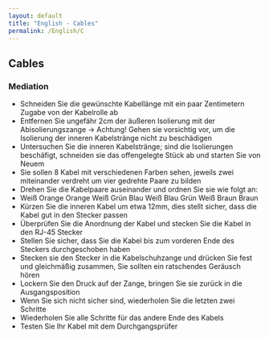 ```yaml
---
layout: default
title: "English - Cables"
permalink: /English/C
---
```


## Cables

### Mediation

- Schneiden Sie die gewünschte Kabellänge mit ein paar Zentimetern Zugabe von der Kabelrolle ab
- Entfernen Sie ungefähr 2cm der äußeren Isolierung mit der Abisolierungszange -> Achtung! Gehen sie vorsichtig vor, um die Isolierung der inneren Kabelstränge nicht zu beschädigen
- Untersuchen Sie die inneren Kabelstränge; sind die Isolierungen beschäfigt, schneiden sie das offengelegte Stück ab und starten Sie von Neuem
- Sie sollen 8 Kabel mit verschiedenen Farben sehen, jeweils zwei miteinander verdreht um vier gedrehte Paare zu bilden
- Drehen Sie die Kabelpaare auseinander und ordnen Sie sie wie folgt an:
- Weiß Orange Orange Weiß Grün Blau Weiß Blau Grün Weiß Braun Braun
- Kürzen Sie die inneren Kabel um etwa 12mm, dies stellt sicher, dass die Kabel gut in den Stecker passen
- Überprüfen Sie die Anordnung der Kabel und stecken Sie die Kabel in den RJ-45 Stecker
- Stellen Sie sicher, dass Sie die Kabel bis zum vorderen Ende des Steckers durchgeschoben haben
- Stecken sie den Stecker in die Kabelschuhzange und drücken Sie fest und gleichmäßig zusammen, Sie sollten ein ratschendes Geräusch hören
- Lockern Sie den Druck auf der Zange, bringen Sie sie zurück in die Ausgangsposition
- Wenn Sie sich nicht sicher sind, wiederholen Sie die letzten zwei Schritte
- Wiederholen Sie alle Schritte für das andere Ende des Kabels
- Testen Sie Ihr Kabel mit dem Durchgangsprüfer
